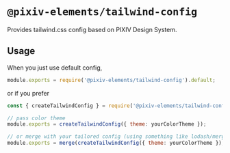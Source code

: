 # `@pixiv-elements/tailwind-config`

Provides tailwind.css config based on PIXIV Design System.

## Usage

When you just use default config,

```js:tailwind.config.js
module.exports = require('@pixiv-elements/tailwind-config').default;
```

or if you prefer

```js:tailwind.config.js
const { createTailwindConfig } = require('@pixiv-elements/tailwind-config')

// pass color theme
module.exports = createTailwindConfig({ theme: yourColorTheme });

// or merge with your tailored config (using something like lodash/merge)
module.exports = merge(createTailwindConfig({ theme: yourColorTheme }), yourConfig);
```
